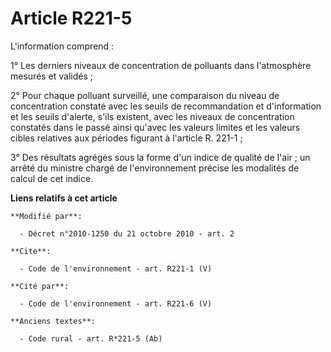 # Article R221-5

L'information comprend : 

1° Les derniers niveaux de concentration de polluants dans l'atmosphère mesurés et validés ; 

2° Pour chaque polluant surveillé, une comparaison du niveau de concentration constaté avec les seuils de recommandation et
d'information et les seuils d'alerte, s'ils existent, avec les niveaux de concentration constatés dans le passé ainsi qu'avec
les valeurs limites et les valeurs cibles relatives aux périodes figurant à l'article R. 221-1 ; 

3° Des résultats agrégés sous la forme d'un indice de qualité de l'air ; un arrêté du ministre chargé de l'environnement
précise les modalités de calcul de cet indice.

**Liens relatifs à cet article**

	**Modifié par**:

	  - Décret n°2010-1250 du 21 octobre 2010 - art. 2

	**Cite**:

	  - Code de l'environnement - art. R221-1 (V)

	**Cité par**:

	  - Code de l'environnement - art. R221-6 (V)

	**Anciens textes**:

	  - Code rural - art. R*221-5 (Ab)

